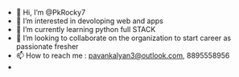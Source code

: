 - 👋 Hi, I’m @PkRocky7
- 👀 I’m interested in devoloping web and apps
- 🌱 I’m currently learning python full STACK
- 💞️ I’m looking to collaborate on the organization to start career as passionate fresher
- 📫 How to reach me : pavankalyan3@outlook.com, 8895558956
- 

<!---
PkRocky7/PkRocky7 is a ✨ special ✨ repository because its `README.md` (this file) appears on your GitHub profile.
You can click the Preview link to take a look at your changes.
--->
